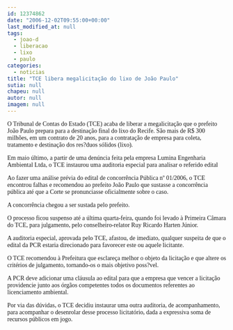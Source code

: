 ```yaml
---
id: 12374862
date: "2006-12-02T09:55:00+00:00"
last_modified_at: null
tags:
  - joao-d
  - liberacao
  - lixo
  - paulo
categories:
  - noticias
title: "TCE libera megalicitação do lixo de João Paulo"
sutia: null
chapeu: null
autor: null
imagem: null
---
```

<p><P><FONT face=Verdana>O Tribunal de Contas do Estado (TCE) acaba de liberar a megalicitação que o prefeito João Paulo prepara para a destinação final do lixo do Recife. São mais de R$ 300 milhões, em um contrato de 20 anos, para a contratação de empresa para coleta, tratamento e destinação dos res?duos sólidos (lixo).</FONT></P></p>
<p><P><FONT face=Verdana></FONT></P></p>
<p><P><FONT face=Verdana>Em maio último, a partir de uma denúncia feita pela empresa Lumina Engenharia Ambiental Ltda, o TCE instaurou uma auditoria especial para analisar o referido edital </FONT></P></p>
<p><P><FONT face=Verdana>Ao fazer uma análise prévia do edital de concorrência Pública nº 01/2006, o TCE encontrou falhas e recomendou ao prefeito João Paulo que sustasse a concorrência pública até que a Corte se pronunciasse oficialmente sobre o caso.</FONT></P></p>
<p><P><FONT face=Verdana>A concorrência chegou a ser sustada pelo prefeito.</FONT></P></p>
<p><P><FONT face=Verdana>O processo ficou suspenso até a última quarta-feira, quando foi levado à Primeira Câmara do TCE, para julgamento, pelo conselheiro-relator Ruy Ricardo Harten Júnior. </FONT></P></p>
<p><P><FONT face=Verdana>A auditoria especial, aprovada pelo TCE, afastou, de imediato, qualquer suspeita de que o edital da PCR estaria direcionado para favorecer este ou aquele licitante.</FONT></P></p>
<p><P><FONT face=Verdana>O TCE recomendou à Prefeitura que esclareça melhor o objeto da licitação e que altere os critérios de julgamento, tornando-os o mais objetivo poss?vel.</FONT></P></p>
<p><P><FONT face=Verdana>A PCR deve adicionar uma cláusula ao edital para que a empresa que vencer a licitação providencie junto aos órgãos competentes todos os documentos referentes ao licenciamento ambiental.</FONT></P></p>
<p><P><FONT face=Verdana>Por via das dúvidas, o TCE decidiu instaurar uma outra auditoria, de acompanhamento, para acompanhar o desenrolar desse processo licitatório, dada a expressiva soma de recursos públicos em jogo.</FONT></P> </p>
